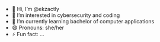 - 👋 Hi, I’m @ekzactly
- 👀 I’m interested in cybersecurity and coding
- 🌱 I’m currently learning bachelor of computer applications
- 😄 Pronouns: she/her
- ⚡ Fun fact: ...

<!---
ekzactly/ekzactly is a ✨ special ✨ repository because its `README.md` (this file) appears on your GitHub profile.
You can click the Preview link to take a look at your changes.
--->
